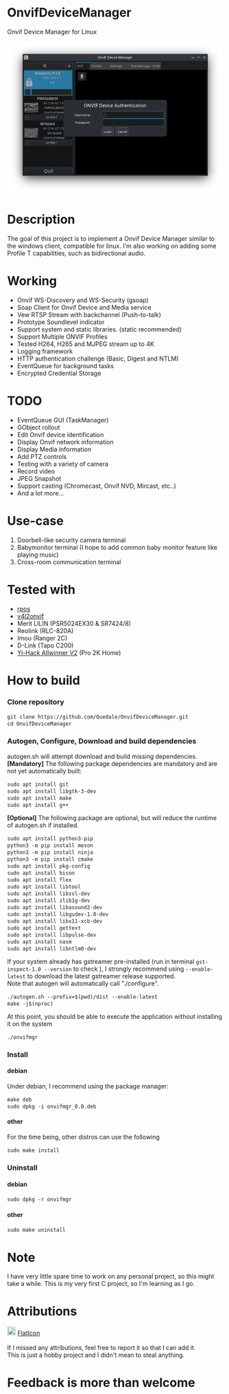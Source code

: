 # OnvifDeviceManager
Onvif Device Manager for Linux

![Application Capture](images/AppCapture.png?raw=true "OnvifDeviceMgr Linux")

# Description
The goal of this project is to implement a Onvif Device Manager similar to the windows client, compatible for linux. I'm also working on adding some Profile T capabilities, such as bidirectional audio.

# Working
- Onvif WS-Discovery and WS-Security (gsoap)
- Soap Client for Onvif Device and Media service
- Vew RTSP Stream with backchannel (Push-to-talk)
- Prototype Soundlevel indicator
- Support system and static libraries. (static recommended)
- Support Multiple ONVIF Profiles
- Tested H264, H265 and MJPEG stream up to 4K
- Logging framework
- HTTP authentication challenge (Basic, Digest and NTLM)
- EventQueue for background tasks
- Encrypted Credential Storage 

# TODO
- EventQueue GUI (TaskManager)
- GObject rollout
- Edit Onvif device identification
- Display Onvif network information
- Display Media information
- Add PTZ controls
- Testing with a variety of camera
- Record video
- JPEG Snapshot
- Support casting (Chromecast, Onvif NVD, Mircast, etc..)
- And a lot more...

# Use-case
1. Doorbell-like security camera terminal
2. Babymonitor terminal (I hope to add common baby monitor feature like playing music)
3. Cross-room communication terminal

# Tested with
- [rpos](https://github.com/Quedale/rpos)
- [v4l2onvif](https://github.com/mpromonet/v4l2onvif)
- Merit LILIN (PSR5024EX30 & SR7424/8)
- Reolink (RLC-820A)
- Imou (Ranger 2C)
- D-Link (Tapo C200)
- [Yi-Hack Allwinner V2](https://github.com/roleoroleo/yi-hack-Allwinner-v2) (Pro 2K Home)

# How to build
### Clone repository
```
git clone https://github.com/Quedale/OnvifDeviceManager.git
cd OnvifDeviceManager
```
### Autogen, Configure, Download and build dependencies
autogen.sh will attempt download and build missing dependencies.   
**[Mandatory]** The following package dependencies are mandatory and are not yet automatically built:
```
sudo apt install git
sudo apt install libgtk-3-dev
sudo apt install make
sudo apt install g++
```
**[Optional]** The following package are optional, but will reduce the runtime of autogen.sh if installed.
```
sudo apt install python3-pip
python3 -m pip install meson
python3 -m pip install ninja
python3 -m pip install cmake
sudo apt install pkg-config
sudo apt install bison 
sudo apt install flex 
sudo apt install libtool
sudo apt install libssl-dev
sudo apt install zlib1g-dev
sudo apt install libasound2-dev
sudo apt install libgudev-1.0-dev
sudo apt install libx11-xcb-dev
sudo apt install gettext
sudo apt install libpulse-dev
sudo apt install nasm
sudo apt install libntlm0-dev
```
If your system already has gstreamer pre-installed (run in terminal `gst-inspect-1.0 --version` to check ), I strongly recommend using `--enable-latest` to download the latest gstreamer release supported.   
Note that autogen will automatically call "./configure".
```
./autogen.sh --prefix=$(pwd)/dist --enable-latest
make -j$(nproc)
```
At this point, you should be able to execute the application without installing it on the system

```
./onvifmgr
```

### Install
#### debian
Under debian, I recommend using the package manager:
```
make deb
sudo dpkg -i onvifmgr_0.0.deb
```
#### other
For the time being, other distros can use the following
```
sudo make install
```

### Uninstall
#### debian
```
sudo dpkg -r onvifmgr
```
#### other
```
sudo make uninstall
```

#
# Note
I have very little spare time to work on any personal project, so this might take a while.
This is my very first C project, so I'm learning as I go. 

# 
# Attributions
[<img width="20" height="20" src="https://www.flaticon.com/media/dist/min/img/favicon.ico">](https://www.flaticon.com/) [FlatIcon](https://www.flaticon.com/)
<br/><br/>
If I missed any attributions, feel free to report it so that I can add it.<br/>
This is just a hobby project and I didn't mean to steal anything.

# 
# Feedback is more than welcome
